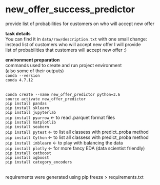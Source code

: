 # new_offer_success_predictor
provide list of probabilities for customers on who will accept new offer 

**task details**
<br> You can find it in `data/raw/description.txt` with one small change:
<br> instead list of customers who will accept new offer I will provide
<br> list of probabilities that customers will accept new offer :) 

**environment preparation**
<br> commands used to create and run project environment
<br> (also some of their outputs)
<br>`conda --version`
<br>`conda 4.7.12`


<br>`conda create --name new_offer_predictor python=3.6`
<br> `source activate new_offer_predictor`
<br> `pip install pandas `
<br> `pip install sklearn`
<br> `pip install jupyterlab`
<br> `pip install pyarrow` <- to read .parquet format files
<br> `pip install matplotlib`
<br> `pip install seaborn`
<br> `pip install pytest` <- to list all classess with predict_proba method
<br> `pip install Cython` <- to list all classess with predict_proba method
<br> `pip install imblearn` <- to play with balancing the data
<br> `pip install plotly` <- for more fancy EDA (data scientist friendly)
<br> `pip install catboost`
<br> `pip install xgboost`
<br> `pip install category_encoders`

<br> requirements were generated using pip freeze > requirements.txt


